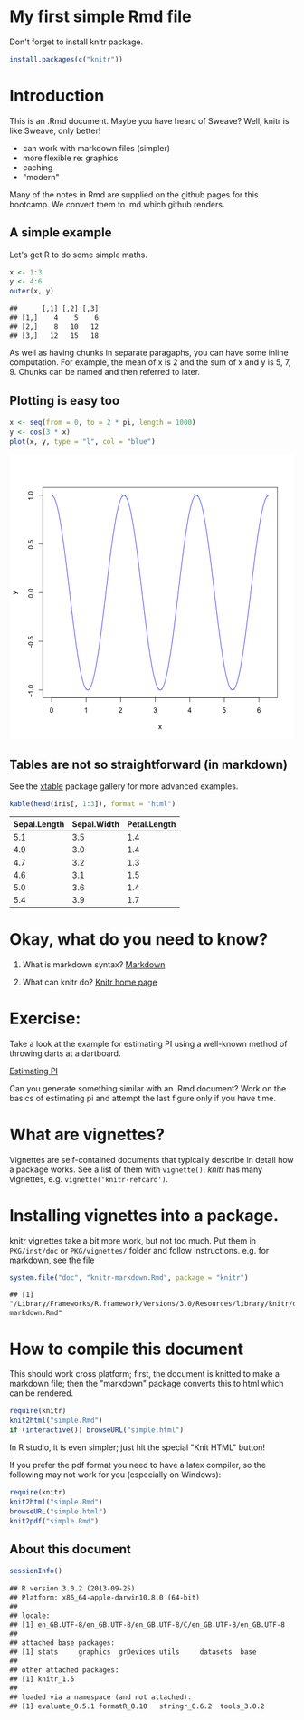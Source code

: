# My first simple Rmd file

Don't forget to install knitr package.


```r
install.packages(c("knitr"))
```


# Introduction

This is an .Rmd document.  Maybe you have heard of Sweave?
Well, knitr is like Sweave, only better!

* can work with markdown files (simpler)
* more flexible re: graphics
* caching
* "modern"

Many of the notes in Rmd are supplied on the github pages for this
bootcamp.  We convert them to .md which github renders.

## A simple example

Let's get R to do some simple maths.


```r
x <- 1:3
y <- 4:6
outer(x, y)
```

```
##      [,1] [,2] [,3]
## [1,]    4    5    6
## [2,]    8   10   12
## [3,]   12   15   18
```

As well as having chunks in separate paragaphs, you can have some
inline computation.  For example, the mean of x is 2 and
the sum of x and y is 5, 7, 9.  Chunks can be named and then
referred to later.

## Plotting is easy too


```r
x <- seq(from = 0, to = 2 * pi, length = 1000)
y <- cos(3 * x)
plot(x, y, type = "l", col = "blue")
```

![plot of chunk plot-chunk](figure/plot-chunk.png) 


## Tables are not so straightforward (in markdown)

See the
[xtable](http://cran.r-project.org/web/packages/xtable/vignettes/xtableGallery.pdf)
package gallery for more advanced examples.


```r
kable(head(iris[, 1:3]), format = "html")
```

<table>
 <thead>
  <tr>
   <th> Sepal.Length </th>
   <th> Sepal.Width </th>
   <th> Petal.Length </th>
  </tr>
 </thead>
<tbody>
  <tr>
   <td> 5.1 </td>
   <td> 3.5 </td>
   <td> 1.4 </td>
  </tr>
  <tr>
   <td> 4.9 </td>
   <td> 3.0 </td>
   <td> 1.4 </td>
  </tr>
  <tr>
   <td> 4.7 </td>
   <td> 3.2 </td>
   <td> 1.3 </td>
  </tr>
  <tr>
   <td> 4.6 </td>
   <td> 3.1 </td>
   <td> 1.5 </td>
  </tr>
  <tr>
   <td> 5.0 </td>
   <td> 3.6 </td>
   <td> 1.4 </td>
  </tr>
  <tr>
   <td> 5.4 </td>
   <td> 3.9 </td>
   <td> 1.7 </td>
  </tr>
</tbody>
</table>



# Okay, what do you need to know?


1. What is markdown syntax?  [Markdown](http://daringfireball.net/projects/markdown)

2. What can knitr do? [Knitr home page](http://yihui.name/knitr/)


# Exercise:

Take a look at the example for estimating PI using a well-known method
of throwing darts at a dartboard.

[Estimating PI](http://www.damtp.cam.ac.uk/user/eglen/rguide/estimate.pdf)

Can you generate something similar with an .Rmd document?  Work on the
basics of estimating pi and attempt the last figure only if you have
time.

# What are vignettes?

Vignettes are self-contained documents that typically describe in
detail how a package works.  See a list of them with `vignette()`.
*knitr* has many vignettes, e.g. `vignette('knitr-refcard')`.

# Installing vignettes into a package.

knitr vignettes take a bit more work, but not too much.  Put them in
`PKG/inst/doc` or `PKG/vignettes/` folder and follow instructions.
e.g.  for markdown, see the file


```r
system.file("doc", "knitr-markdown.Rmd", package = "knitr")
```

```
## [1] "/Library/Frameworks/R.framework/Versions/3.0/Resources/library/knitr/doc/knitr-markdown.Rmd"
```



# How to compile this document

This should work cross platform; first, the document is knitted to
make a markdown file; then the "markdown" package converts this to
html which can be rendered.


```r
require(knitr)
knit2html("simple.Rmd")
if (interactive()) browseURL("simple.html")
```


In R studio, it is even simpler; just hit the special "Knit HTML" button!

If you prefer the pdf format you need to have a latex compiler, so the
following may not work for you (especially on Windows):


```r
require(knitr)
knit2html("simple.Rmd")
browseURL("simple.html")
knit2pdf("simple.Rmd")
```


## About this document


```r
sessionInfo()
```

```
## R version 3.0.2 (2013-09-25)
## Platform: x86_64-apple-darwin10.8.0 (64-bit)
## 
## locale:
## [1] en_GB.UTF-8/en_GB.UTF-8/en_GB.UTF-8/C/en_GB.UTF-8/en_GB.UTF-8
## 
## attached base packages:
## [1] stats     graphics  grDevices utils     datasets  base     
## 
## other attached packages:
## [1] knitr_1.5
## 
## loaded via a namespace (and not attached):
## [1] evaluate_0.5.1 formatR_0.10   stringr_0.6.2  tools_3.0.2
```

